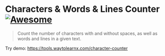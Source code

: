 # Characters & Words & Lines Counter [![Awesome](https://cdn.rawgit.com/sindresorhus/awesome/d7305f38d29fed78fa85652e3a63e154dd8e8829/media/badge.svg)](https://github.com/sindresorhus/awesome)

>Count the number of characters with and without spaces, as well as words and lines in a given text.

Try demo: https://tools.waytolearnx.com/character-counter

